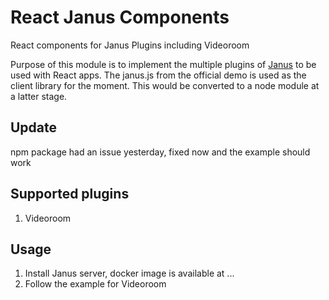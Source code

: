 # React Janus Components
React components for Janus Plugins including Videoroom

Purpose of this module is to implement the multiple plugins of [Janus](http://janus.conf.meetecho.com) to be used with React apps. The janus.js from the official demo is used as the client library for the moment. This would be converted to a node module at a latter stage.

## Update

npm package had an issue yesterday, fixed now and the example should work

## Supported plugins
1. Videoroom

## Usage

1. Install Janus server, docker image is available at ...
2. Follow the example for Videoroom
